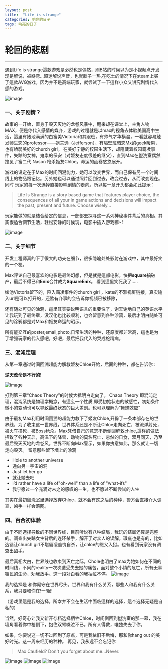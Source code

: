 ```yaml
---
layout: post
title:  "Life is strange"
categories: 响亮的日子
tags: 响亮的日子
---
```


# 轮回的悲剧
---

遇到Life is strange這款游戏是必然也是偶然，刷B站的时候以为是小视频点开发现是解说，被掰弯...超迷解说声音，也就脑子一热,在吃土的情况下在steam上买了這款AVG游戏。因为并不是高端玩家，就尝试了一下這样小众又讲究剧情代入感的游戏。



![image](http://7xq62e.com1.z0.glb.clouddn.com/main.jpg)

### 一、关于剧情？


故事的一开始，置身于毁天灭地的龙卷风暴中，醒来却在课堂上，主角人物MAX，便是你代入感情的媒介，游戏的过程就是以max的视角去体验美国高中生活，這里有婊池满满的白富美Victoria和其跟班，有帅气才华横溢，一看就容易触发师生恋的professor——姐夫逊（Jefferson），有隔壁班暗恋Mx的geek暖男，也有娇弱美好的church girl。
在美好宁静的校园生活下，却隐藏着校园霸凌事件，失踪的女神，鬼祟的保安（对姬友态度很差的继父），直到Max在盥洗室偶然撞见了富二代 Nason 枪杀姬友Chloe。命运的画卷悠悠展开。


游戏的设定在于Max的时间回溯能力，她可以改变世界，而自己保有另一个时间线上的物品跟记忆。另外她也可以通过照片回到过去，改变过去，从而改变现在。同时 玩家的每一次选择直接影响剧情的走向。所以每一章开头都会如此提示：

>Life Is Strange is a story based game that features player choice, the consequences of all your in game actions and decisions will     impact the past, present and future. Choose wisely...


玩家能做的就是结合给定的信息，一部部去探寻这一系列神秘事件背后的真相。其实很适合调节生活，轻松安静的时候玩，电影中插入游戏嘛~!



![image](http://7xq62e.com1.z0.glb.clouddn.com/2.jpg)

### 二、关于细节
开发工程师真的下了很大的功夫在细节，很多隐喻处处影射在游戏中，其中最好笑的一个梗。

Max评论自己最喜欢的电影是最终幻想，但是就是這部电影，快把**square**搞破产，最后不得已和**Enix**合并成为**SquareEnix**。
看到這里笑死我了.....

婊池Victoria留下的，陷入霸凌事件的church girl ，kate的不雅视屏链接，真实输入url是可以打开的，还煞有介事的会告诉你视频已被移除，


还有随处可见的涂鸦，這里其实要说明语言的重要性了，谢天谢地自己的英语水平让我玩到了最终章，没汉化也比较顺利，也会留意到各种涂鸦，最后才明白随处可见的涂鸦都是对Max和姬友命运的昭示。

所有能交互的poster,email,photo,日常生活的种种，还原度都非常高，這也是为了增强玩家的代入感吧，好吧，最后把我代入的哭成蛇精病。

### 三、混沌定理


从第一章通过时间回溯超能力解救姬友Chloe开始，后面的种种，都在告诉你：

 ****逆天改命是不行的!****

![image](http://7xq62e.com1.z0.glb.clouddn.com/4.png)


打到第三章“Chaos Theory”的时候大抵明白走向了。
Chaos Theory 即混沌定理，混沌系统是物理学概念，有這么一个性质,即受初始状态的敏感性，初始条件微小的变动也可以导致最终状态的巨大差别。也可以理解为“舞蝶效应”

由于最初Max利用时间回溯的超能力救下了姬友Chloe,开辟了一条本部存在的世界线，为了收束这一世界线，世界体系还是不断让Chloe走向死亡，被流弹射死，被火车撞死，被Boss枪杀。Max凭借自己的意志不断倒回解救chloe,這样的做法招致了各种天启，高温下的降雪，动物的莫名死亡，忽然的日食，双月同天，乃至最后毁天灭地的龙卷风。世界不断向Max警示，如果你执意如此，那么就让一切走向毁灭。
留意那些留下墙上的涂鸦

  - Hole to another universe 
  - 通向另一宇宙的洞
  - Just let her go 
  - 就让她去吧
  - I’d rather have a life of"oh-well" than a life of "what-ifs"
  - 我宁愿过一个充满对未之的感叹的一生，也不愿过不断尝试的人生

其实在最初盥洗室里选择放弃Chloe，就不会有这之后的种种，警方会直接介入调查，凶手一样会落网。


### 四、百合初体验
由于不同选择导致的不同世界线，目前听说有八种结局，我玩的结局还算是完整的。调查出失踪女生背后的连环杀手，解开了对众人的误解。瑕疵也是有的，比如选错让church girl不堪霸凌羞愧自杀，让chloe的继父入狱。也有看到玩家没有调查出凶手。

最后真相大白，世界线也收束到灭亡之际，Chole也明白了max为她如何在不同的时间线，不同的reality一次次遭受失去她的痛苦，面对整个小镇的危亡，所有无辜镇民的生命，劝我放手。这一段对白看的我抽泣不停。
![image](http://7xq62e.com1.z0.glb.clouddn.com/6.png)

我的选择是
和你厮守在世界尽头。世界和我有什么关系，那些人和我有什么关系，我只要和你在!一!起!

（游戏里這是我的选择，所幸并不会在生活中面临這样的选择，這个选择无疑是自私的）

当然，好奇心让我又新开存档选择牺牲Chloe，时间倒回到盥洗室的那一幕，我在墙角看着你中枪倒下，抱住双臂啜泣不已。所有人得救，唯独失去了你。

如果，你要说这一切不过回到了原点，可是我依旧不后悔，那和你hang out 的美好时光。这一周来经历的种种。
再见，我永远不会忘记你

>Max Caufield? Don't you forget about me...Never.

![image](http://7xq62e.com1.z0.glb.clouddn.com/6.jpg)
![image](http://7xq62e.com1.z0.glb.clouddn.com/3.png)
![image](http://7xq62e.com1.z0.glb.clouddn.com/3.jpg)






